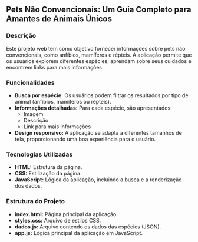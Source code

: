 ## **Pets Não Convencionais: Um Guia Completo para Amantes de Animais Únicos**

### **Descrição**

Este projeto web tem como objetivo fornecer informações sobre pets não convencionais, como anfíbios, mamíferos e répteis. A aplicação permite que os usuários explorem diferentes espécies, aprendam sobre seus cuidados e encontrem links para mais informações.

### **Funcionalidades**

* **Busca por espécie:** Os usuários podem filtrar os resultados por tipo de animal (anfíbios, mamíferos ou répteis).
* **Informações detalhadas:** Para cada espécie, são apresentados:
    * Imagem
    * Descrição
    * Link para mais informações
* **Design responsivo:** A aplicação se adapta a diferentes tamanhos de tela, proporcionando uma boa experiência para o usuário.

### **Tecnologias Utilizadas**

* **HTML:** Estrutura da página.
* **CSS:** Estilização da página.
* **JavaScript:** Lógica da aplicação, incluindo a busca e a renderização dos dados.

### **Estrutura do Projeto**

* **index.html:** Página principal da aplicação.
* **styles.css:** Arquivo de estilos CSS.
* **dados.js:** Arquivo contendo os dados das espécies (JSON).
* **app.js:** Lógica principal da aplicação em JavaScript.
